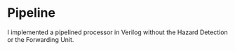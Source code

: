 # Pipeline
I implemented a pipelined processor in Verilog without the Hazard Detection or the Forwarding Unit.
